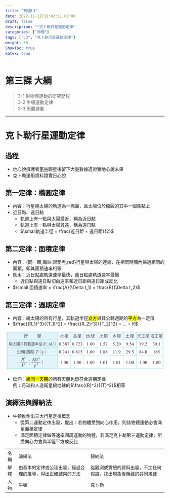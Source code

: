 ```yaml
---
title: "物理L3"
date: 2022-11-12T19:42:11+08:00
draft: false
description: "*克卜勒行星運動定律"
categories: ["物理"]
tags: ["L3", "克卜勒行星運動定律"]
weight: 30
ShowToc: true
katex: true
---
```

# 第三課 大綱
> 3-1 對物體運動的研究歷程  
> 3-2 牛頓運動定律  
> 3-3 天體運動

------------

# 克卜勒行星運動定律
## 過程
- 地心說擁護者<u>第谷</u>觀星後留下大量數據遇證實地心說未果
- <red>克卜勒</red>運用資料證實<red>日心說</red>
    
## 第一定律：橢圓定律
- 內容：行星繞太陽的軌道為一橢圓，且太陽位於橢圓的其中一個焦點上
- 近日點、遠日點
  - 軌道上有一點與太陽最近，稱為近日點
  - 軌道上有一點與太陽最遠，稱為遠日點
  - $\small軌道半徑 = \frac{近日距 + 遠日距}{2}$  

## 第二定律：面積定律
- 內容：<red>{同一顆,備註:很愛考,red}</red>行星與太陽的連線，在相同時間內掃過相同的面積，即其面積速率相等
- 應用：近日點處軌道速率最快，遠日點處軌道速率最慢
  - 近日點與遠日點切向速率和近日距與遠日距成反比
- $\small 面積速率 = \frac{A}{\Delta t_1} = \frac{B}{\Delta t_2}$

## 第三定律：週期定律
- 內容：繞太陽的所有行星，其軌道半徑<mark>立方</mark>與其公轉週期的<mark>平方</mark>為一定值
- $\frac{{R_1}^3}{{T_1}^2} = \frac{{R_2}^3}{{T_2}^2} = ... = K$

<img src="/img/physics/L3/八大行星繞日運行數據.png">

- 延伸：<mark>繞同一天體</mark>的所有天體也皆符合週期定律  
  例：月球和人造衛星繞地球的$\frac{{R}^3}{{T}^2}$相等

## 演繹法與歸納法
- 牛頓推倒出三大行星定律概念
  - 從第二運動定律出發，提出：若物體受到向心作用，則該物體運動必會滿足面積定律<br>
  - 滿足面積定律做等速率圓周運動的物體，若滿足克卜勒第三運動定律，所受向心力會與半徑平方成反比

<table>
  <tr>
    <td>名稱</td>
    <td>演繹法</td>
    <td>歸納法</td>
  </tr>
  <tr>
    <td>解釋</td>
    <td>由基本的定律或公理出發，經過合理的推導，得出正確結果的方法</td>
    <td>從觀測或實驗的資料出發，不加任何假設，找出現象後隱藏的共同規律</td>
  </tr>
  <tr>
    <td>人物</td>
    <td>牛頓</td>
    <td>克卜勒</td>
  </tr>
</table>